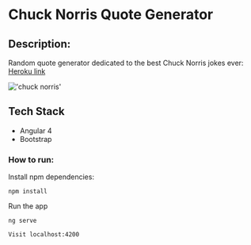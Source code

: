 # Chuck Norris Quote Generator

## Description: 
Random quote generator dedicated to the best Chuck Norris jokes ever: [Heroku link](https://chucknorris-quotes.herokuapp.com/)

!['chuck norris'](/src/assets/logo.jpg)


## Tech Stack
* Angular 4
* Bootstrap

### How to run:
Install npm dependencies:
```
npm install
```
Run the app 
```
ng serve

Visit localhost:4200
